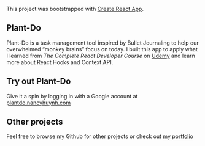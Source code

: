 This project was bootstrapped with [Create React App](https://github.com/facebook/create-react-app).

## Plant-Do
Plant-Do is a task management tool inspired by Bullet Journaling to help our overwhelmed “monkey brains” focus on today. I built this app to apply what I learned from *The Complete React Developer Course* on [Udemy](Udemy) and learn more about React Hooks and Context API.

## Try out Plant-Do
Give it a spin by logging in with a Google account at [plantdo.nancyhuynh.com](https://plantdo.nancyhuynh.com/)

## Other projects
Feel free to browse my Github for other projects or check out [my portfolio](https://nancyhuynh.com/)